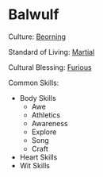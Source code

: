 # Balwulf

Culture: [Beorning](../generation/cultures.md)

Standard of Living: [Martial](../generation/standard-of-living.md)

Cultural Blessing: [Furious](../generation/cultural-blessing.md)

Common Skills: 
* Body Skills
    * Awe
    * Athletics
    * Awareness
    * Explore
    * Song
    * Craft
* Heart Skills
* Wit Skills
